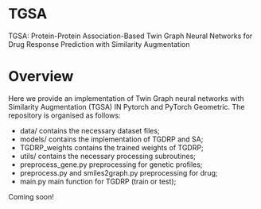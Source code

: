 # TGSA
TGSA: Protein-Protein Association-Based Twin Graph Neural Networks for Drug Response Prediction with Similarity Augmentation

# Overview
Here we provide an implementation of Twin Graph neural networks with Similarity Augmentation (TGSA) IN Pytorch and PyTorch Geometric. The repository is organised as follows:

- data/ contains the necessary dataset files;
- models/ contains the implementation of TGDRP and SA;
- TGDRP_weights contains the trained weights of TGDRP;
- utils/ contains the necessary processing subroutines;
- preprocess_gene.py preprocessing for genetic profiles;
- preprocess.py and smiles2graph.py preprocessing for drug;
- main.py main function for TGDRP (train or test);

Coming soon!
